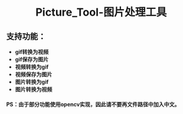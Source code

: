 # <center>Picture_Tool-图片处理工具</center>
## 支持功能：
- <b>gif转换为视频
- gif保存为图片
- 视频转换为gif
- 视频保存为图片
- 图片转换为gif
- 图片转换为视频</b>
#### PS：由于部分功能使用opencv实现，因此请不要再文件路径中加入中文。